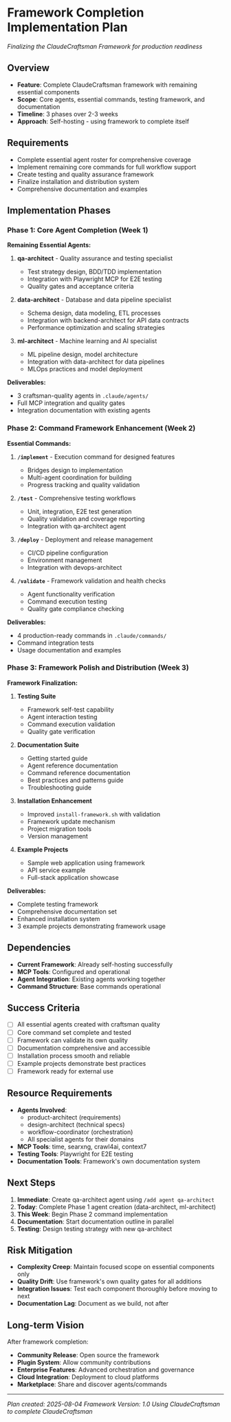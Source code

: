 # Framework Completion Implementation Plan
*Finalizing the ClaudeCraftsman Framework for production readiness*

## Overview
- **Feature**: Complete ClaudeCraftsman framework with remaining essential components
- **Scope**: Core agents, essential commands, testing framework, and documentation
- **Timeline**: 3 phases over 2-3 weeks
- **Approach**: Self-hosting - using framework to complete itself

## Requirements
- Complete essential agent roster for comprehensive coverage
- Implement remaining core commands for full workflow support
- Create testing and quality assurance framework
- Finalize installation and distribution system
- Comprehensive documentation and examples

## Implementation Phases

### Phase 1: Core Agent Completion (Week 1)
**Remaining Essential Agents:**
1. **qa-architect** - Quality assurance and testing specialist
   - Test strategy design, BDD/TDD implementation
   - Integration with Playwright MCP for E2E testing
   - Quality gates and acceptance criteria

2. **data-architect** - Database and data pipeline specialist
   - Schema design, data modeling, ETL processes
   - Integration with backend-architect for API data contracts
   - Performance optimization and scaling strategies

3. **ml-architect** - Machine learning and AI specialist
   - ML pipeline design, model architecture
   - Integration with data-architect for data pipelines
   - MLOps practices and model deployment

**Deliverables:**
- 3 craftsman-quality agents in `.claude/agents/`
- Full MCP integration and quality gates
- Integration documentation with existing agents

### Phase 2: Command Framework Enhancement (Week 2)
**Essential Commands:**
1. **`/implement`** - Execution command for designed features
   - Bridges design to implementation
   - Multi-agent coordination for building
   - Progress tracking and quality validation

2. **`/test`** - Comprehensive testing workflows
   - Unit, integration, E2E test generation
   - Quality validation and coverage reporting
   - Integration with qa-architect agent

3. **`/deploy`** - Deployment and release management
   - CI/CD pipeline configuration
   - Environment management
   - Integration with devops-architect

4. **`/validate`** - Framework validation and health checks
   - Agent functionality verification
   - Command execution testing
   - Quality gate compliance checking

**Deliverables:**
- 4 production-ready commands in `.claude/commands/`
- Command integration tests
- Usage documentation and examples

### Phase 3: Framework Polish and Distribution (Week 3)
**Framework Finalization:**
1. **Testing Suite**
   - Framework self-test capability
   - Agent interaction testing
   - Command execution validation
   - Quality gate verification

2. **Documentation Suite**
   - Getting started guide
   - Agent reference documentation
   - Command reference documentation
   - Best practices and patterns guide
   - Troubleshooting guide

3. **Installation Enhancement**
   - Improved `install-framework.sh` with validation
   - Framework update mechanism
   - Project migration tools
   - Version management

4. **Example Projects**
   - Sample web application using framework
   - API service example
   - Full-stack application showcase

**Deliverables:**
- Complete testing framework
- Comprehensive documentation set
- Enhanced installation system
- 3 example projects demonstrating framework usage

## Dependencies
- **Current Framework**: Already self-hosting successfully
- **MCP Tools**: Configured and operational
- **Agent Integration**: Existing agents working together
- **Command Structure**: Base commands operational

## Success Criteria
- [ ] All essential agents created with craftsman quality
- [ ] Core command set complete and tested
- [ ] Framework can validate its own quality
- [ ] Documentation comprehensive and accessible
- [ ] Installation process smooth and reliable
- [ ] Example projects demonstrate best practices
- [ ] Framework ready for external use

## Resource Requirements
- **Agents Involved**:
  - product-architect (requirements)
  - design-architect (technical specs)
  - workflow-coordinator (orchestration)
  - All specialist agents for their domains
- **MCP Tools**: time, searxng, crawl4ai, context7
- **Testing Tools**: Playwright for E2E testing
- **Documentation Tools**: Framework's own documentation system

## Next Steps
1. **Immediate**: Create qa-architect agent using `/add agent qa-architect`
2. **Today**: Complete Phase 1 agent creation (data-architect, ml-architect)
3. **This Week**: Begin Phase 2 command implementation
4. **Documentation**: Start documentation outline in parallel
5. **Testing**: Design testing strategy with new qa-architect

## Risk Mitigation
- **Complexity Creep**: Maintain focused scope on essential components only
- **Quality Drift**: Use framework's own quality gates for all additions
- **Integration Issues**: Test each component thoroughly before moving to next
- **Documentation Lag**: Document as we build, not after

## Long-term Vision
After framework completion:
- **Community Release**: Open source the framework
- **Plugin System**: Allow community contributions
- **Enterprise Features**: Advanced orchestration and governance
- **Cloud Integration**: Deployment to cloud platforms
- **Marketplace**: Share and discover agents/commands

---
*Plan created: 2025-08-04*
*Framework Version: 1.0*
*Using ClaudeCraftsman to complete ClaudeCraftsman*
